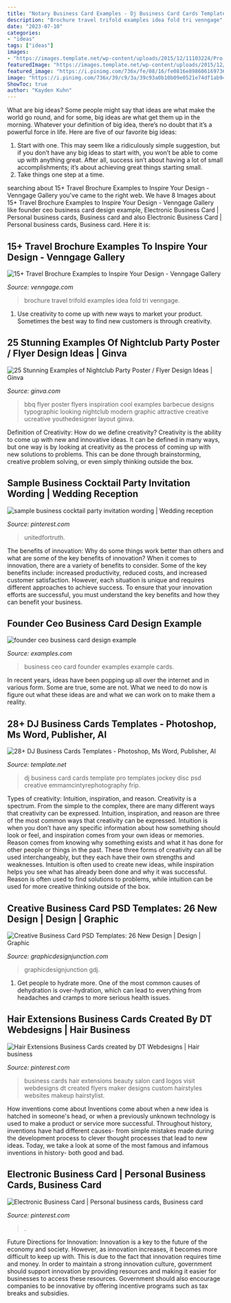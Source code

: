 ```yaml
---
title: "Notary Business Card Examples - Dj Business Card Cards Template Pro Templates Jockey Disc Psd Creative Emmamcintyrephotography Frip"
description: "Brochure travel trifold examples idea fold tri venngage"
date: "2023-07-10"
categories:
- "ideas"
tags: ["ideas"]
images:
- "https://images.template.net/wp-content/uploads/2015/12/11103224/Pro-DJ-Business-Card11.jpg"
featuredImage: "https://images.template.net/wp-content/uploads/2015/12/11103224/Pro-DJ-Business-Card11.jpg"
featured_image: "https://i.pinimg.com/736x/fe/08/16/fe0816e89860616973672dc8ef10cd97.jpg"
image: "https://i.pinimg.com/736x/39/c9/3a/39c93a0b10b09e0521e74df1ab94a180--beauty-business-cards-hair-business-cards.jpg"
ShowToc: true
author: "Kayden Kuhn"
---
```



What are big ideas?
Some people might say that ideas are what make the world go round, and for some, big ideas are what get them up in the morning. Whatever your definition of big idea, there’s no doubt that it’s a powerful force in life. Here are five of our favorite big ideas: 
1. Start with one. This may seem like a ridiculously simple suggestion, but if you don’t have any big ideas to start with, you won’t be able to come up with anything great. After all, success isn’t about having a lot of small accomplishments; it’s about achieving great things starting small. 
2. Take things one step at a time.

	

		
searching about 15+ Travel Brochure Examples to Inspire Your Design - Venngage Gallery you've came to the right web. We have 8 Images about 15+ Travel Brochure Examples to Inspire Your Design - Venngage Gallery like founder ceo business card design example, Electronic Business Card | Personal business cards, Business card and also Electronic Business Card | Personal business cards, Business card. Here it is:
		
    
## 15+ Travel Brochure Examples To Inspire Your Design - Venngage Gallery

<img loading=lazy src="https://venngage-wordpress-gallery.s3.amazonaws.com/uploads/2018/08/Trifold-Brochure-Template.jpg" onerror="this.onerror=null;this.src='https://tse3.mm.bing.net/th?id=OIP.x3MZRsgDSW1-Mz_JCXci0QHaHL&amp;pid=15.1';" alt="15+ Travel Brochure Examples to Inspire Your Design - Venngage Gallery">

_Source: venngage.com_

>brochure travel trifold examples idea fold tri venngage. 

	

1. Use creativity to come up with new ways to market your product. Sometimes the best way to find new customers is through creativity.

    
## 25 Stunning Examples Of Nightclub Party Poster / Flyer Design Ideas | Ginva

<img loading=lazy src="http://ginva.com/wp-content/uploads/2012/04/party-flyer-design-examples-15.jpg" onerror="this.onerror=null;this.src='https://tse3.mm.bing.net/th?id=OIP.tQTpdKHU5XZfzfoZ1m0OZQHaKf&amp;pid=15.1';" alt="25 Stunning Examples of Nightclub Party Poster / Flyer Design Ideas | Ginva">

_Source: ginva.com_

>bbq flyer poster flyers inspiration cool examples barbecue designs typographic looking nightclub modern graphic attractive creative ucreative youthedesigner layout ginva. 

	

Definition of Creativity: How do we define creativity?
Creativity is the ability to come up with new and innovative ideas. It can be defined in many ways, but one way is by looking at creativity as the process of coming up with new solutions to problems. This can be done through brainstorming, creative problem solving, or even simply thinking outside the box.

    
## Sample Business Cocktail Party Invitation Wording | Wedding Reception

<img loading=lazy src="https://i.pinimg.com/736x/fe/08/16/fe0816e89860616973672dc8ef10cd97.jpg" onerror="this.onerror=null;this.src='https://tse4.mm.bing.net/th?id=OIP.kYYnFBwN5FEIGtTNoPtxTgHaK_&amp;pid=15.1';" alt="sample business cocktail party invitation wording | Wedding reception">

_Source: pinterest.com_

>unitedfortruth. 

	

The benefits of innovation: Why do some things work better than others and what are some of the key benefits of innovation?
When it comes to innovation, there are a variety of benefits to consider. Some of the key benefits include: increased productivity, reduced costs, and increased customer satisfaction. However, each situation is unique and requires different approaches to achieve success. To ensure that your innovation efforts are successful, you must understand the key benefits and how they can benefit your business.

    
## Founder Ceo Business Card Design Example

<img loading=lazy src="https://images.examples.com/wp-content/uploads/2018/05/Founder-CEO-Business-Card-Design-Example.jpg" onerror="this.onerror=null;this.src='https://tse4.mm.bing.net/th?id=OIP.RjitfcikMrpU4SyzikfGkwHaE6&amp;pid=15.1';" alt="founder ceo business card design example">

_Source: examples.com_

>business ceo card founder examples example cards. 

	

In recent years, ideas have been popping up all over the internet and in various form. Some are true, some are not. What we need to do now is figure out what these ideas are and what we can work on to make them a reality.

    
## 28+ DJ Business Cards Templates - Photoshop, Ms Word, Publisher, AI

<img loading=lazy src="https://images.template.net/wp-content/uploads/2015/12/11103224/Pro-DJ-Business-Card11.jpg" onerror="this.onerror=null;this.src='https://tse1.mm.bing.net/th?id=OIP.xOgUdraSRK-y6w1HIp3k8wHaF3&amp;pid=15.1';" alt="28+ DJ Business Cards Templates - Photoshop, Ms Word, Publisher, AI">

_Source: template.net_

>dj business card cards template pro templates jockey disc psd creative emmamcintyrephotography frip. 

	

Types of creativity: Intuition, inspiration, and reason.
Creativity is a spectrum. From the simple to the complex, there are many different ways that creativity can be expressed. Intuition, inspiration, and reason are three of the most common ways that creativity can be expressed. Intuition is when you don’t have any specific information about how something should look or feel, and inspiration comes from your own ideas or memories. Reason comes from knowing why something exists and what it has done for other people or things in the past. These three forms of creativity can all be used interchangeably, but they each have their own strengths and weaknesses. Intuition is often used to create new ideas, while inspiration helps you see what has already been done and why it was successful. Reason is often used to find solutions to problems, while intuition can be used for more creative thinking outside of the box.

    
## Creative Business Card PSD Templates: 26 New Design | Design | Graphic

<img loading=lazy src="http://graphicdesignjunction.com/wp-content/uploads/2016/09/001_Business_Card_Design.jpg" onerror="this.onerror=null;this.src='https://tse3.mm.bing.net/th?id=OIP.kNEMvZlt40YF86XM9DRorQHaM9&amp;pid=15.1';" alt="Creative Business Card PSD Templates: 26 New Design | Design | Graphic">

_Source: graphicdesignjunction.com_

>graphicdesignjunction gdj. 

	

1. Get people to hydrate more. One of the most common causes of dehydration is over-hydration, which can lead to everything from headaches and cramps to more serious health issues.

    
## Hair Extensions Business Cards Created By DT Webdesigns | Hair Business

<img loading=lazy src="https://i.pinimg.com/736x/39/c9/3a/39c93a0b10b09e0521e74df1ab94a180--beauty-business-cards-hair-business-cards.jpg" onerror="this.onerror=null;this.src='https://tse3.mm.bing.net/th?id=OIP.jwkFFrRnd7IfAm_nNHpCJQHaHU&amp;pid=15.1';" alt="Hair Extensions Business Cards created by DT Webdesigns | Hair business">

_Source: pinterest.com_

>business cards hair extensions beauty salon card logos visit webdesigns dt created flyers maker designs custom hairstyles websites makeup hairstylist. 

	

How inventions come about
Inventions come about when a new idea is hatched in someone's head, or when a previously unknown technology is used to make a product or service more successful. Throughout history, inventions have had different causes- from simple mistakes made during the development process to clever thought processes that lead to new ideas. Today, we take a look at some of the most famous and infamous inventions in history- both good and bad.

    
## Electronic Business Card | Personal Business Cards, Business Card

<img loading=lazy src="https://i.pinimg.com/736x/c8/50/aa/c850aa87c7b7f6bff2e99439b5f954c7.jpg" onerror="this.onerror=null;this.src='https://tse2.mm.bing.net/th?id=OIP.-hxwSn1txLwdpz-aG454oAHaHa&amp;pid=15.1';" alt="Electronic Business Card | Personal business cards, Business card">

_Source: pinterest.com_

>. 

	

Future Directions for Innovation:
Innovation is a key to the future of the economy and society. However, as innovation increases, it becomes more difficult to keep up with. This is due to the fact that innovation requires time and money. In order to maintain a strong innovation culture, government should support innovation by providing resources and making it easier for businesses to access these resources. Government should also encourage companies to be innovative by offering incentive programs such as tax breaks and subsidies.

